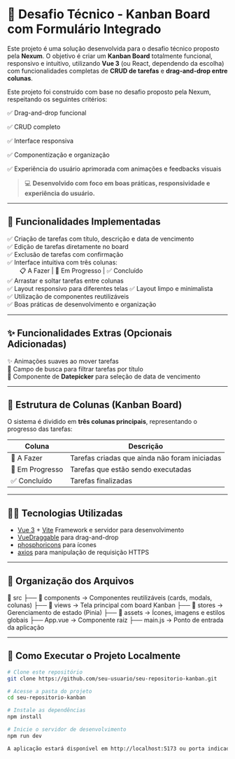 # 📌 Desafio Técnico - Kanban Board com Formulário Integrado

Este projeto é uma solução desenvolvida para o desafio técnico proposto pela **Nexum**. O objetivo é criar um **Kanban Board** totalmente funcional, responsivo e intuitivo, utilizando **Vue 3** (ou React, dependendo da escolha) com funcionalidades completas de **CRUD de tarefas** e **drag-and-drop entre colunas**.

Este projeto foi construído com base no desafio proposto pela Nexum, respeitando os seguintes critérios:

✅ Drag-and-drop funcional

✅ CRUD completo

✅ Interface responsiva

✅ Componentização e organização

✅ Experiência do usuário aprimorada com animações e feedbacks visuais

> 💻 **Desenvolvido com foco em boas práticas, responsividade e experiência do usuário.**

---

## 🚀 Funcionalidades Implementadas

✅ Criação de tarefas com título, descrição e data de vencimento  
✅ Edição de tarefas diretamente no board  
✅ Exclusão de tarefas com confirmação  
✅ Interface intuitiva com três colunas:  
  📋 A Fazer | 🔄 Em Progresso | ✅ Concluído  
✅ Arrastar e soltar tarefas entre colunas  
✅ Layout responsivo para diferentes telas 
✅ Layout limpo e minimalista  
✅ Utilização de componentes reutilizáveis  
✅ Boas práticas de desenvolvimento e organização

---

## ✨ Funcionalidades Extras (Opcionais Adicionadas)

✨ Animações suaves ao mover tarefas  
🔎 Campo de busca para filtrar tarefas por título  
📅 Componente de **Datepicker** para seleção de data de vencimento  

---

## 🧱 Estrutura de Colunas (Kanban Board)

O sistema é dividido em **três colunas principais**, representando o progresso das tarefas:

| Coluna        | Descrição                                      |
|---------------|-----------------------------------------------|
| 📝 A Fazer     | Tarefas criadas que ainda não foram iniciadas |
| 🔧 Em Progresso| Tarefas que estão sendo executadas            |
| ✅ Concluído   | Tarefas finalizadas                           |

---

## 🧑‍💻 Tecnologias Utilizadas

- [Vue 3](https://vuejs.org/) + [Vite](https://vitejs.dev/) Framework e servidor para desenvolvimento
- [VueDraggable](https://github.com/SortableJS/vue.draggable.next) para drag-and-drop
- [phosphoricons](https://phosphoricons.com/) para ícones
- [axios](https://axios-http.com/ptbr/) para manipulação de requisição HTTPS

---

## 📂 Organização dos Arquivos

📁 src
├── 📁 components       → Componentes reutilizáveis (cards, modals, colunas)
├── 📁 views            → Tela principal com board Kanban
├── 📁 stores           → Gerenciamento de estado (Pinia)
├── 📁 assets           → Ícones, imagens e estilos globais
├── App.vue            → Componente raiz
├── main.js            → Ponto de entrada da aplicação

---

## 🧪 Como Executar o Projeto Localmente

```bash
# Clone este repositório
git clone https://github.com/seu-usuario/seu-repositorio-kanban.git

# Acesse a pasta do projeto
cd seu-repositorio-kanban

# Instale as dependências
npm install

# Inicie o servidor de desenvolvimento
npm run dev

A aplicação estará disponível em http://localhost:5173 ou porta indicada no terminal.

```
